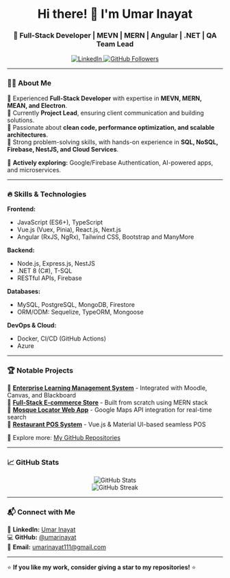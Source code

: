 <h1 align="center">Hi there! 👋 I'm Umar Inayat</h1>
<h3 align="center">🚀 Full-Stack Developer | MEVN | MERN | Angular | .NET | QA Team Lead</h3>

<p align="center">
  <a href="https://www.linkedin.com/in/umar-inayat-643510121/" target="_blank">
    <img src="https://img.shields.io/badge/LinkedIn-0A66C2?style=for-the-badge&logo=linkedin&logoColor=white" alt="LinkedIn">
  </a>
  <a href="https://github.com/umarinayat" target="_blank">
    <img src="https://img.shields.io/github/followers/umarinayat?label=Followers&style=social" alt="GitHub Followers">
  </a>
</p>

---

### 👨‍💻 About Me

🔹 Experienced **Full-Stack Developer** with expertise in **MEVN, MERN, MEAN, and Electron**.  
🔹 Currently **Project Lead**, ensuring client communication and building solutions.  
🔹 Passionate about **clean code, performance optimization, and scalable architectures**.  
🔹 Strong problem-solving skills, with hands-on experience in **SQL, NoSQL, Firebase, NestJS, and Cloud Services**.  

📌 **Actively exploring:** Google/Firebase Authentication, AI-powered apps, and microservices.

---

### 🔥 Skills & Technologies

**Frontend:**
- JavaScript (ES6+), TypeScript
- Vue.js (Vuex, Pinia), React.js, Next.js
- Angular (RxJS, NgRx), Tailwind CSS, Bootstrap and ManyMore

**Backend:**
- Node.js, Express.js, NestJS
- .NET 8 (C#), T-SQL
- RESTful APIs, Firebase

**Databases:**
- MySQL, PostgreSQL, MongoDB, Firestore
- ORM/ODM: Sequelize, TypeORM, Mongoose

**DevOps & Cloud:**
- Docker, CI/CD (GitHub Actions)
- Azure

---

### 🏆 Notable Projects
🚀 **[Enterprise Learning Management System](#)** - Integrated with Moodle, Canvas, and Blackboard  
🛒 **[Full-Stack E-commerce Store](#)** - Built from scratch using MERN stack  
📍 **[Mosque Locator Web App](#)** - Google Maps API integration for real-time search  
📜 **[Restaurant POS System](#)** - Vue.js & Material UI-based seamless POS  

🔗 Explore more: [My GitHub Repositories](https://github.com/umarinayat?tab=repositories)

---

### 📈 GitHub Stats

<p align="center">
  <img src="https://github-readme-stats.vercel.app/api?username=umarinayat&show_icons=true&theme=radical&hide_border=true" alt="GitHub Stats">
  <br>
  <img src="https://github-readme-streak-stats.herokuapp.com/?user=umarinayat&theme=radical&hide_border=true" alt="GitHub Streak">
</p>

---

### 📬 Connect with Me
💼 **LinkedIn:** [Umar Inayat](https://www.linkedin.com/in/umar-inayat-643510121/)  
💻 **GitHub:** [@umarinayat](https://github.com/umarinayat)  
📧 **Email:** umarinayat111@gmail.com  

---

⭐ **If you like my work, consider giving a star to my repositories!** ⭐
